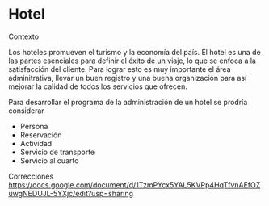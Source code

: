 # Hotel


Contexto

 Los hoteles promueven el turismo y la economía del país. El hotel es una de las partes esenciales para definir el éxito de un viaje, lo que se enfoca a la satisfacción del cliente. Para lograr esto es muy importante el área adminitrativa, llevar un buen registro y una buena organización para así mejorar la calidad de todos los servicios que ofrecen.
 
 
 Para desarrollar el programa de la administración de un hotel se prodría considerar 
 - Persona 
 - Reservación
 - Actividad
 - Servicio de transporte
 - Servicio al cuarto


Correcciones
https://docs.google.com/document/d/1TzmPYcx5YAL5KVPp4HqTfvnAEfOZuwgNEDUJL-5YXjc/edit?usp=sharing
